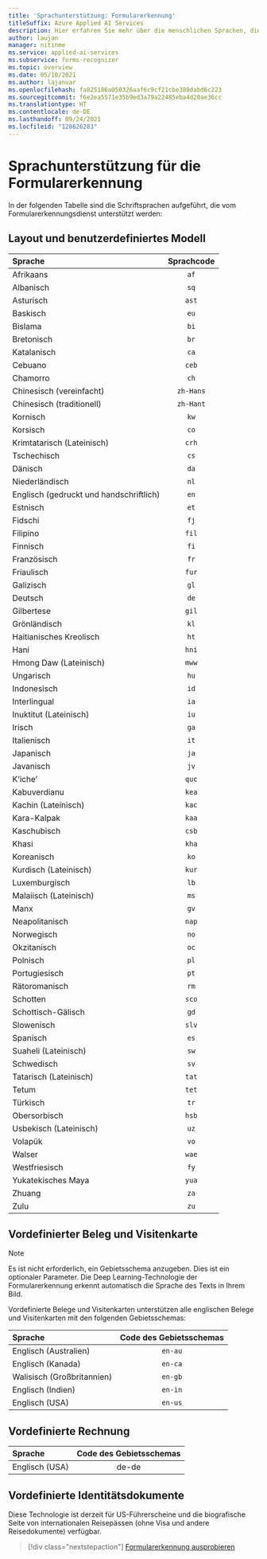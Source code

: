 ```yaml
---
title: 'Sprachunterstützung: Formularerkennung'
titleSuffix: Azure Applied AI Services
description: Hier erfahren Sie mehr über die menschlichen Sprachen, die in der Formularerkennung verfügbar sind.
author: laujan
manager: nitinme
ms.service: applied-ai-services
ms.subservice: forms-recognizer
ms.topic: overview
ms.date: 05/10/2021
ms.author: lajanuar
ms.openlocfilehash: fa825186a050326aaf6c9cf21cbe380dabd6c223
ms.sourcegitcommit: f6e2ea5571e35b9ed3a79a22485eba4d20ae36cc
ms.translationtype: HT
ms.contentlocale: de-DE
ms.lasthandoff: 09/24/2021
ms.locfileid: "128626283"
---
```

# <a name="language-support-for-form-recognizer"></a>Sprachunterstützung für die Formularerkennung

 In der folgenden Tabelle sind die Schriftsprachen aufgeführt, die vom Formularerkennungsdienst unterstützt werden:

<!-- markdownlint-disable MD001 -->
<!-- markdownlint-disable MD024 -->

## <a name="layout-and-custom-model"></a>Layout und benutzerdefiniertes Modell

|Sprache| Sprachcode |
|:-----|:----:|
|Afrikaans|`af`|
|Albanisch |`sq`|
|Asturisch |`ast`|
|Baskisch  |`eu`|
|Bislama   |`bi`|
|Bretonisch    |`br`|
|Katalanisch    |`ca`|
|Cebuano    |`ceb`|
|Chamorro  |`ch`|
|Chinesisch (vereinfacht) | `zh-Hans`|
|Chinesisch (traditionell) | `zh-Hant`|
|Kornisch     |`kw`|
|Korsisch      |`co`|
|Krimtatarisch (Lateinisch)  |`crh`|
|Tschechisch | `cs` |
|Dänisch | `da` |
|Niederländisch | `nl` |
|Englisch (gedruckt und handschriftlich) | `en` |
|Estnisch  |`et`|
|Fidschi |`fj`|
|Filipino  |`fil`|
|Finnisch | `fi` |
|Französisch | `fr` |
|Friaulisch  | `fur` |
|Galizisch   | `gl` |
|Deutsch | `de` |
|Gilbertese    | `gil` |
|Grönländisch   | `kl` |
|Haitianisches Kreolisch  | `ht` |
|Hani  | `hni` |
|Hmong Daw (Lateinisch) | `mww` |
|Ungarisch | `hu` |
|Indonesisch   | `id` |
|Interlingual  | `ia` |
|Inuktitut (Lateinisch)  | `iu`  |
|Irisch    | `ga` |
|Italienisch | `it` |
|Japanisch | `ja` |
|Javanisch | `jv` |
|K’iche’  | `quc` |
|Kabuverdianu | `kea` |
|Kachin (Lateinisch) | `kac` |
|Kara-Kalpak | `kaa` |
|Kaschubisch | `csb` |
|Khasi  | `kha` |
|Koreanisch | `ko` |
|Kurdisch (Lateinisch) | `kur` |
|Luxemburgisch  | `lb` |
|Malaiisch (Lateinisch)  | `ms` |
|Manx  | `gv` |
|Neapolitanisch   | `nap` |
|Norwegisch | `no` |
|Okzitanisch | `oc` |
|Polnisch | `pl` |
|Portugiesisch | `pt` |
|Rätoromanisch  | `rm` |
|Schotten  | `sco` |
|Schottisch-Gälisch  | `gd` |
|Slowenisch  | `slv` |
|Spanisch | `es` |
|Suaheli (Lateinisch)  | `sw` |
|Schwedisch | `sv` | 
|Tatarisch (Lateinisch)  | `tat` |
|Tetum    | `tet` |
|Türkisch | `tr` |
|Obersorbisch  | `hsb` |
|Usbekisch (Lateinisch)     | `uz` |
|Volapük   | `vo` |
|Walser    | `wae` |
|Westfriesisch | `fy` |
|Yukatekisches Maya | `yua` |
|Zhuang | `za` |
|Zulu  | `zu` |

## <a name="prebuilt-receipt-and-business-card"></a>Vordefinierter Beleg und Visitenkarte

>[!NOTE]
 > Es ist nicht erforderlich, ein Gebietsschema anzugeben. Dies ist ein optionaler Parameter. Die Deep Learning-Technologie der Formularerkennung erkennt automatisch die Sprache des Texts in Ihrem Bild.

Vordefinierte Belege und Visitenkarten unterstützen alle englischen Belege und Visitenkarten mit den folgenden Gebietsschemas:

|Sprache| Code des Gebietsschemas |
|:-----|:----:|
|Englisch (Australien)|`en-au`|
|Englisch (Kanada)|`en-ca`|
|Walisisch (Großbritannien)|`en-gb`|
|Englisch (Indien)|`en-in`|
|Englisch (USA)| `en-us`|

## <a name="prebuilt-invoice"></a>Vordefinierte Rechnung

Sprache| Code des Gebietsschemas |
|:-----|:----:|
|Englisch (USA)|de-de|

## <a name="prebuilt-identity-documents"></a>Vordefinierte Identitätsdokumente

Diese Technologie ist derzeit für US-Führerscheine und die biografische Seite von internationalen Reisepässen (ohne Visa und andere Reisedokumente) verfügbar.

> [!div class="nextstepaction"]
> [Formularerkennung ausprobieren](https://aka.ms/fott-2.1-ga)
